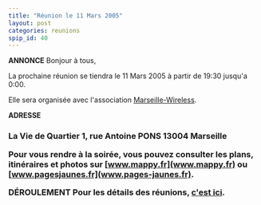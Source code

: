 ```yaml
---
title: "Réunion le 11 Mars 2005"
layout: post
categories: reunions
spip_id: 40
---
```

**ANNONCE**
Bonjour à tous,

La prochaine réunion se tiendra le 11 Mars 2005 à partir de 19:30 jusqu'a 0:00.

Elle sera organisée avec l'association [Marseille-Wireless](http://marseille-wireless.org/).

**ADRESSE**


<h3>La Vie de Quartier
1, rue Antoine PONS
13004 Marseille


Pour vous rendre à la soirée, vous pouvez consulter les plans, itinéraires et photos sur [www.mappy.fr](www.mappy.fr) ou [www.pagesjaunes.fr](www.pages-jaunes.fr).


**DÉROULEMENT**
Pour les détails des réunions, [c'est ici](/association/les-reunions-du-plug/).



